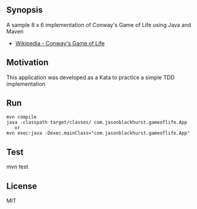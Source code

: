## Synopsis

A sample 8 x 6 implementation of Conway's Game of Life using Java and Maven
- [Wikipedia - Conway's Game of Life](https://en.wikipedia.org/wiki/Conway's_Game_of_Life)

## Motivation

This application was developed as a Kata to practice a simple TDD implementation

## Run
```
mvn compile
java -classpath target/classes/ com.jasonblackhurst.gameoflife.App
   or
mvn exec:java -Dexec.mainClass="com.jasonblackhurst.gameoflife.App"
```

## Test

mvn test

## License

MIT

